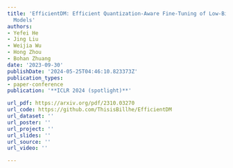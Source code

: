 ```yaml
---
title: 'EfficientDM: Efficient Quantization-Aware Fine-Tuning of Low-Bit Diffusion
  Models'
authors:
- Yefei He
- Jing Liu
- Weijia Wu
- Hong Zhou
- Bohan Zhuang
date: '2023-09-30'
publishDate: '2024-05-25T04:46:10.823373Z'
publication_types:
- paper-conference
publication: '**ICLR 2024 (spotlight)**'

url_pdf: https://arxiv.org/pdf/2310.03270
url_code: https://github.com/ThisisBillhe/EfficientDM
url_dataset: ''
url_poster: ''
url_project: ''
url_slides: ''
url_source: ''
url_video: ''

---
```


